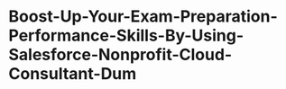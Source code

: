 # Boost-Up-Your-Exam-Preparation-Performance-Skills-By-Using-Salesforce-Nonprofit-Cloud-Consultant-Dum